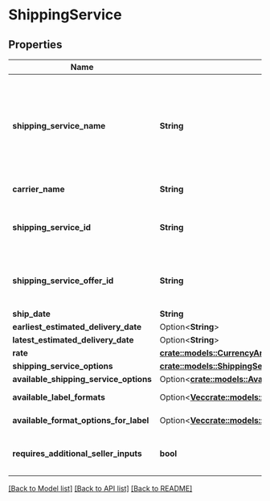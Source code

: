 # ShippingService

## Properties

Name | Type | Description | Notes
------------ | ------------- | ------------- | -------------
**shipping_service_name** | **String** | A plain text representation of a carrier's shipping service. For example, \"UPS Ground\" or \"FedEx Standard Overnight\".  | 
**carrier_name** | **String** | The name of the carrier. | 
**shipping_service_id** | **String** | An Amazon-defined shipping service identifier. | 
**shipping_service_offer_id** | **String** | An Amazon-defined shipping service offer identifier. | 
**ship_date** | **String** |  | 
**earliest_estimated_delivery_date** | Option<**String**> |  | [optional]
**latest_estimated_delivery_date** | Option<**String**> |  | [optional]
**rate** | [**crate::models::CurrencyAmount**](CurrencyAmount.md) |  | 
**shipping_service_options** | [**crate::models::ShippingServiceOptions**](ShippingServiceOptions.md) |  | 
**available_shipping_service_options** | Option<[**crate::models::AvailableShippingServiceOptions**](AvailableShippingServiceOptions.md)> |  | [optional]
**available_label_formats** | Option<[**Vec<crate::models::LabelFormat>**](LabelFormat.md)> | List of label formats. | [optional]
**available_format_options_for_label** | Option<[**Vec<crate::models::LabelFormatOption>**](LabelFormatOption.md)> | The available label formats. | [optional]
**requires_additional_seller_inputs** | **bool** | When true, additional seller inputs are required. | 

[[Back to Model list]](../README.md#documentation-for-models) [[Back to API list]](../README.md#documentation-for-api-endpoints) [[Back to README]](../README.md)


